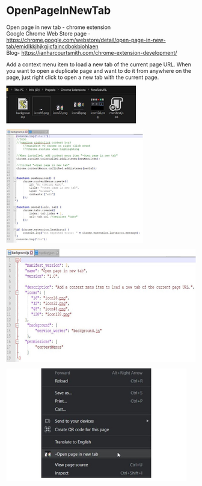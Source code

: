 # OpenPageInNewTab
Open page in new tab - chrome extension
<br>
Google Chrome Web Store page - https://chrome.google.com/webstore/detail/open-page-in-new-tab/emidlkkjhjkgjicfaincdbokbjohlaen
<br>
Blog- https://ianharcourtsmith.com/chrome-extension-development/

Add a context menu item to load a new tab of the current page URL.
When you want to open a duplicate page and want to do it from anywhere on the page, just right click to open a new tab with the current page.

<a href="https://github.com/IanEarnest/OpenPageInNewTab/blob/main/Pictures/files.jpg"><img src="https://github.com/IanEarnest/OpenPageInNewTab/blob/main/Pictures/files.jpg" height="100"></a>

<a href="https://github.com/IanEarnest/OpenPageInNewTab/blob/main/Pictures/js file.jpg"><img src="https://github.com/IanEarnest/OpenPageInNewTab/blob/main/Pictures/js file.jpg" height="300"></a>

<a href="https://github.com/IanEarnest/OpenPageInNewTab/blob/main/Pictures/json file.jpg"><img src="https://github.com/IanEarnest/OpenPageInNewTab/blob/main/Pictures/json file.jpg" height="300"></a>

<a href="https://github.com/IanEarnest/OpenPageInNewTab/blob/main/Pictures/NewTabURL screenshot.jpg"><img src="https://github.com/IanEarnest/OpenPageInNewTab/blob/main/Pictures/NewTabURL screenshot.jpg" height="300"></a>


